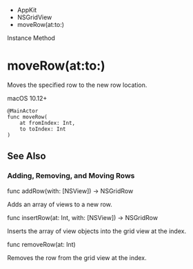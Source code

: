 

- AppKit
- NSGridView
-  moveRow(at:to:) 

Instance Method

# moveRow(at:to:)

Moves the specified row to the new row location.

macOS 10.12+

``` source
@MainActor
func moveRow(
    at fromIndex: Int,
    to toIndex: Int
)
```

## See Also

### Adding, Removing, and Moving Rows

func addRow(with: [NSView]) -> NSGridRow

Adds an array of views to a new row.

func insertRow(at: Int, with: [NSView]) -> NSGridRow

Inserts the array of view objects into the grid view at the index.

func removeRow(at: Int)

Removes the row from the grid view at the index.


